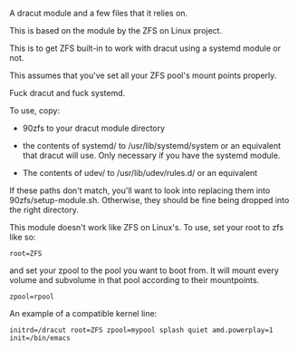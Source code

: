 A dracut module and a few files that it relies on.

This is based on the module by the ZFS on Linux project.

This is to get ZFS built-in to work with dracut using a systemd module or not.

This assumes that you've set all your ZFS pool's mount points properly.

Fuck dracut and fuck systemd.

To use, copy:

* 90zfs to your dracut module directory

* the contents of systemd/ to /usr/lib/systemd/system or an equivalent that dracut will use. Only necessary if you have the systemd module.

* The contents of udev/ to /usr/lib/udev/rules.d/ or an equivalent

If these paths don't match, you'll want to look into replacing them into 90zfs/setup-module.sh. Otherwise, they should be fine being dropped into the right directory.

This module doesn't work like ZFS on Linux's. To use, set your root to zfs like so:

`root=ZFS`

and set your zpool to the pool you want to boot from. It will mount every volume and subvolume in that pool according to their mountpoints.

`zpool=rpool`

An example of a compatible kernel line:

`initrd=/dracut root=ZFS zpool=mypool splash quiet amd.powerplay=1 init=/bin/emacs`
